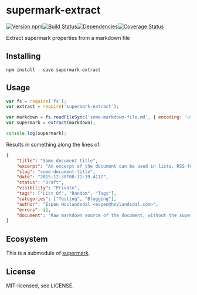 # supermark-extract

[![Version npm](http://img.shields.io/npm/v/supermark-extract.svg?style=flat-square)](http://browsenpm.org/package/supermark-extract)[![Build Status](http://img.shields.io/travis/rexxars/supermark-extract/master.svg?style=flat-square)](https://travis-ci.org/rexxars/supermark-extract)[![Dependencies](https://img.shields.io/david/rexxars/supermark-extract.svg?style=flat-square)](https://david-dm.org/rexxars/supermark-extract)[![Coverage Status](http://img.shields.io/coveralls/rexxars/supermark-extract/master.svg?style=flat-square)](https://coveralls.io/r/rexxars/supermark-extract?branch=master)

Extract supermark properties from a markdown file

## Installing

```
npm install --save supermark-extract
```

## Usage

```js
var fs = require('fs');
var extract = require('supermark-extract');

var markdown = fs.readFileSync('some-markdown-file.md', { encoding: 'utf8' });
var supermark = extract(markdown);

console.log(supermark);
```

Results in something along the lines of:

```json
{
    "title": "Some document title",
    "excerpt": "An excerpt of the document can be used in lists, RSS-feeds etc",
    "slug": "some-document-title",
    "date": "2015-12-30T00:11:19.411Z",
    "status": "Draft",
    "visibility": "Private",
    "tags": ["List Of", "Random", "Tags"],
    "categories": ["Testing", "Blogging"],
    "author": "Espen Hovlandsdal <espen@hovlandsdal.com>",
    "errors": [],
    "document": "Raw markdown source of the document, without the supermark header."
}
```

## Ecosystem

This is a submodule of [supermark](https://github.com/rexxars/supermark).

## License

MIT-licensed, see LICENSE.
